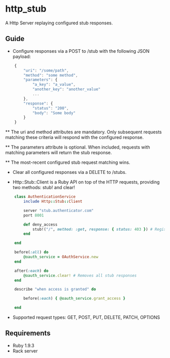 http_stub
=========

A Http Server replaying configured stub responses.

Guide
-----

* Configure responses via a POST to /stub with the following JSON payload:

```javascript
    {
        "uri": "/some/path",
        "method": "some method",
        "parameters": {
            "a_key": "a_value",
            "another_key": "another_value"
            ...
        },
        "response": {
            "status": "200",
            "body": "Some body"
        }
    }
```

** The uri and method attributes are mandatory.
   Only subsequent requests matching these criteria will respond with the configured response.

** The parameters attribute is optional.
   When included, requests with matching parameters will return the stub response.

** The most-recent configured stub request matching wins.

* Clear all configured responses via a DELETE to /stubs.

* Http::Stub::Client is a Ruby API on top of the HTTP requests, providing two methods: stub! and clear!

```ruby
    class AuthenticationService
        include Http::Stub::Client

        server "stub.authenticator.com"
        port 8001

        def deny_access
            stub!("/", method: :get, response: { status: 403 }) # Registers a stub response
        end

    end
```

```ruby
    before(:all) do
        @oauth_service = OAuthService.new
    end

    after(:each) do
        @oauth_service.clear! # Removes all stub responses
    end

    describe "when access is granted" do

        before(:each) { @oauth_service.grant_access }

    end
```

* Supported request types: GET, POST, PUT, DELETE, PATCH, OPTIONS

Requirements
------------

* Ruby 1.9.3
* Rack server

